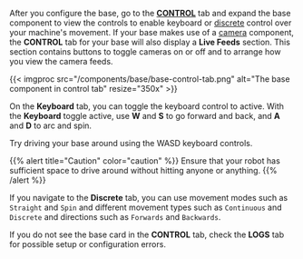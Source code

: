 After you configure the base, go to the [**CONTROL**](/fleet/machines/control/) tab and expand the base component to view the controls to enable keyboard or [discrete](/get-started/try-viam/try-viam-tutorial/#discrete-movement-control) control over your machine's movement.
If your base makes use of a [camera](/components/camera/) component, the **CONTROL** tab for your base will also display a **Live Feeds** section.
This section contains buttons to toggle cameras on or off and to arrange how you view the camera feeds.

{{< imgproc src="/components/base/base-control-tab.png" alt="The base component in control tab" resize="350x" >}}

On the **Keyboard** tab, you can toggle the keyboard control to active.
With the **Keyboard** toggle active, use **W** and **S** to go forward and back, and **A** and **D** to arc and spin.

Try driving your base around using the WASD keyboard controls.

{{% alert title="Caution" color="caution" %}}
Ensure that your robot has sufficient space to drive around without hitting anyone or anything.
{{% /alert %}}

If you navigate to the **Discrete** tab, you can use movement modes such as `Straight` and `Spin` and different movement types such as `Continuous` and `Discrete` and directions such as `Forwards` and `Backwards`.

If you do not see the base card in the **CONTROL** tab, check the **LOGS** tab for possible setup or configuration errors.
